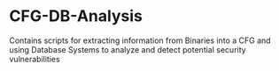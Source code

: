 # CFG-DB-Analysis
Contains scripts for extracting information from Binaries into a CFG and using Database Systems to analyze and detect potential security vulnerabilities

